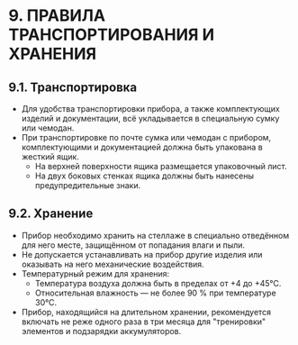 # 9. ПРАВИЛА ТРАНСПОРТИРОВАНИЯ И ХРАНЕНИЯ

## 9.1. Транспортировка

- Для удобства транспортировки прибора, а также комплектующих изделий и документации, всё укладывается в специальную сумку или чемодан.
- При транспортировке по почте сумка или чемодан с прибором, комплектующими и документацией должна быть упакована в жесткий ящик.
  - На верхней поверхности ящика размещается упаковочный лист.
  - На двух боковых стенках ящика должны быть нанесены предупредительные знаки.

## 9.2. Хранение

- Прибор необходимо хранить на стеллаже в специально отведённом для него месте, защищённом от попадания влаги и пыли.
- Не допускается устанавливать на прибор другие изделия или оказывать на него механические воздействия.
- Температурный режим для хранения:
  - Температура воздуха должна быть в пределах от +4 до +45°С.
  - Относительная влажность — не более 90 % при температуре 30°С.
- Прибор, находящийся на длительном хранении, рекомендуется включать не реже одного раза в три месяца для "тренировки" элементов и подзарядки аккумуляторов.